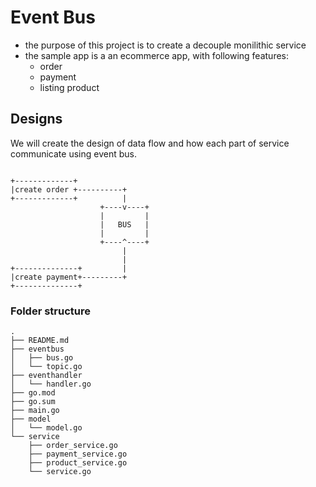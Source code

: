 # Event Bus
- the purpose of this project is to create a decouple monilithic service
- the sample app is a an ecommerce app, with following features:
    - order
    - payment
    - listing product

## Designs
We will create the design of data flow and how each part of service communicate using
event bus.
```

+-------------+
|create order +----------+
+-------------+          |
                    +----v----+
                    |         |
                    |   BUS   |
                    |         |
                    +----^----+
                         |
                         |
+--------------+         |
|create payment+---------+
+--------------+

```

### Folder structure
```
.
├── README.md
├── eventbus
│   ├── bus.go
│   └── topic.go
├── eventhandler
│   └── handler.go
├── go.mod
├── go.sum
├── main.go
├── model
│   └── model.go
└── service
    ├── order_service.go
    ├── payment_service.go
    ├── product_service.go
    └── service.go
```